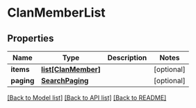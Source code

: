 # ClanMemberList

## Properties
Name | Type | Description | Notes
------------ | ------------- | ------------- | -------------
**items** | [**list[ClanMember]**](ClanMember.md) |  | [optional] 
**paging** | [**SearchPaging**](SearchPaging.md) |  | [optional] 

[[Back to Model list]](../README.md#documentation-for-models) [[Back to API list]](../README.md#documentation-for-api-endpoints) [[Back to README]](../README.md)

